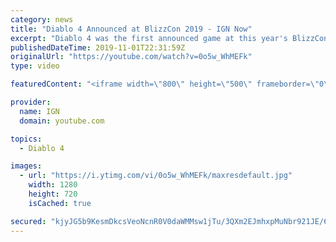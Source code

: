 ```yaml
---
category: news
title: "Diablo 4 Announced at BlizzCon 2019 - IGN Now"
excerpt: "Diablo 4 was the first announced game at this year's BlizzCon, which is a good thing considering how anticipated it was prior to last year's BlizzCon (to much fan ..."
publishedDateTime: 2019-11-01T22:31:59Z
originalUrl: "https://youtube.com/watch?v=0o5w_WhMEFk"
type: video

featuredContent: "<iframe width=\"800\" height=\"500\" frameborder=\"0\" src=\"https://www.youtube.com/embed/0o5w_WhMEFk\" allow=\"accelerometer; autoplay; encrypted-media; gyroscope; picture-in-picture\" allowfullscreen></iframe>"

provider:
  name: IGN
  domain: youtube.com

topics:
  - Diablo 4

images:
  - url: "https://i.ytimg.com/vi/0o5w_WhMEFk/maxresdefault.jpg"
    width: 1280
    height: 720
    isCached: true

secured: "kjyJG5b9KesmDkcsVeoNcnR0V0daWMMsw1jTu/3QXm2EJmhxpMuNbr921JE/6PSdaUltQpvGt1qnfR9Zp3p7m5RVV1NpVNQGDC/qXHuwPqZvGoV2ihSYCunJHIl4YhcY4DA91WN8WxOKb8oQvohZQFYvh+xFOsm7q1GewWs0+0BxUNbm+RBDcFdz1zXlRRSUW/G9anjx1fWrUkwYcCiZqD2zX01GikeeeN5Sl9/qEC6Gx+4G0kujvZxdPIAxm9S3Wt0hjRdcyRQt8gQOuLzP6FfpU7XNMbxMuyyZGS0TYtiXMejkDmwmZF6IXhzyiSCTJ5X6AUAe+qGgo0TU/7yIqiPJzD19Zt2aiLMoMaOejE7/pTLnvxv+wTfTgmpeMNXUKRCNZv7Pdi87PP90Lk62UW8wM8ZzrC+c5vBJgnVOMQcxEqcgE4wR6mI4OOH0hAGf;C4VDbUUdsxszpYwAkHNxuA=="
---
```


